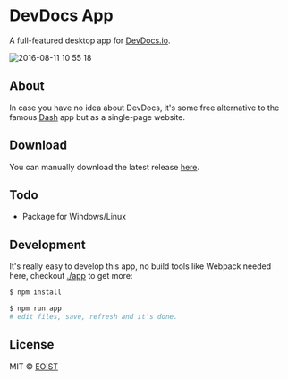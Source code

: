 # DevDocs App

A full-featured desktop app for [DevDocs.io](https://devdocs.io/).

![2016-08-11 10 55 18](https://cloud.githubusercontent.com/assets/8784712/17592907/b7715f96-6016-11e6-97a4-8f04976460ed.png)


## About

In case you have no idea about DevDocs, it's some free alternative to the famous [Dash](https://kapeli.com/dash) app but as a single-page website.

## Download

You can manually download the latest release [here](https://github.com/egoist/devdocs-app/releases).

## Todo

- Package for Windows/Linux

## Development

It's really easy to develop this app, no build tools like Webpack needed here, checkout [./app](/app) to get more:

```bash
$ npm install

$ npm run app
# edit files, save, refresh and it's done.
```

## License

MIT &copy; [EOIST](https://github.com/egoist)
